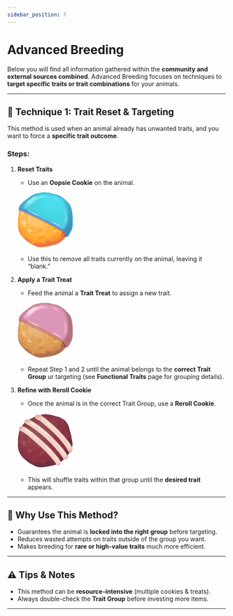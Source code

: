 ```yaml
---
sidebar_position: 7
---
```


# Advanced Breeding

Below you will find all information gathered within the **community and external sources combined**.
Advanced Breeding focuses on techniques to **target specific traits or trait combinations** for your animals.

---

## 🥠 Technique 1: Trait Reset & Targeting
This method is used when an animal already has unwanted traits, and you want to force a **specific trait outcome**.  

### Steps:
1. **Reset Traits**  
   - Use an **Oopsie Cookie** on the animal.  
   
   ![Oopsie Cookie](./img/Oopsie_Cookie.png)
   
   - Use this to remove all traits currently on the animal, leaving it “blank.”  

2. **Apply a Trait Treat**  
   - Feed the animal a **Trait Treat** to assign a new trait.  
   
   ![Trait Treat](./img/Trait_Treat.png)
   
   - Repeat Step 1 and 2 until the animal belongs to the **correct Trait Group** ur targeting (see **Functional Traits** page for grouping details).  

3. **Refine with Reroll Cookie**  
   - Once the animal is in the correct Trait Group, use a **Reroll Cookie**.
   
   ![Trait Treat](./img/Reroll_Cookie.png)
   
   - This will shuffle traits within that group until the **desired trait** appears.  

---

## 🎯 Why Use This Method?
- Guarantees the animal is **locked into the right group** before targeting.  
- Reduces wasted attempts on traits outside of the group you want.  
- Makes breeding for **rare or high-value traits** much more efficient.  

---

## ⚠️ Tips & Notes
- This method can be **resource-intensive** (multiple cookies & treats).  
- Always double-check the **Trait Group** before investing more items.

---

